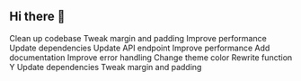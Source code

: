 ## Hi there 👋

<!--
**skoolgee/skoolgee** is a ✨ _special_ ✨ repository because its `README.md` (this file) appears on your GitHub profile.

Here are some ideas to get you started:

- 🔭 I’m currently working on ...
- 🌱 I’m currently learning ...
- 👯 I’m looking to collaborate on ...
- 🤔 I’m looking for help with ...
- 💬 Ask me about ...
- 📫 How to reach me: ...
- 😄 Pronouns: ...
- ⚡ Fun fact: ...
-->
Clean up codebase
Tweak margin and padding
Improve performance
Update dependencies
Update API endpoint
Improve performance
Add documentation
Improve error handling
Change theme color
Rewrite function Y
Update dependencies
Tweak margin and padding
